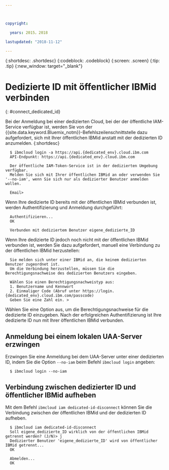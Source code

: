 ```yaml
---



copyright:

  years: 2015，2018

lastupdated: "2018-11-12"

---
```


{:shortdesc: .shortdesc}
{:codeblock: .codeblock}
{:screen: .screen}
{:tip: .tip}
{:new_window: target="_blank"}

# Dedizierte ID mit öffentlicher IBMid verbinden
{: #connect_dedicated_id}

Bei der Anmeldung bei einer dedizierten Cloud, bei der der öffentliche IAM-Service verfügbar ist, werden Sie von der {{site.data.keyword.Bluemix_notm}}-Befehlszeilenschnittstelle dazu aufgefordert, sich mit Ihrer öffentlichen IBMid anstatt mit der dedizierten ID anzumelden.
{:shortdesc}

```
  $ ibmcloud login -a https://api.{dedicated_env}.cloud.ibm.com
  API-Endpunkt: https://api.{dedicated_env}.cloud.ibm.com

  Der öffentliche IAM-Token-Service ist in der dedizierten Umgebung verfügbar.
  Melden Sie sich mit Ihrer öffentlichen IBMid an oder verwenden Sie '--no-iam', wenn Sie sich nur als dedizierter Benutzer anmelden wollen.

  Email>
```

Wenn Ihre dedizierte ID bereits mit der öffentlichen IBMid verbunden ist, werden Authentifizierung und Anmeldung durchgeführt:

```
  Authentifizieren...
  OK

  Verbunden mit dediziertem Benutzer eigene_dedizierte_ID
```

Wenn Ihre dedizierte ID jedoch noch nicht mit der öffentlichen IBMid verbunden ist, werden Sie dazu aufgefordert, manuell eine Verbindung zu der öffentlichen IBMid herzustellen:

```
  Sie melden sich unter einer IBMid an, die keinem dedizierten Benutzer zugeordnet ist.
  Um die Verbindung herzustellen, müssen Sie die Berechtigungsnachweise des dedizierten Benutzers eingeben.

  Wählen Sie einen Berechtigungsnachweistyp aus:
  1. Benutzername und Kennwort
  2. Einmaliger Code (Abruf unter https://login.{dedicated_env}.cloud.ibm.com/passcode)
  Geben Sie eine Zahl ein. >
```

Wählen Sie eine Option aus, um die Berechtigungsnachweise für die dedizierte ID einzugeben. Nach der erfolgreichen Authentifizierung ist Ihre dedizierte ID nun mit Ihrer öffentlichen IBMid verbunden.

## Anmeldung bei einem lokalen UAA-Server erzwingen

Erzwingen Sie eine Anmeldung bei dem UAA-Server unter einer dedizierten ID, indem Sie die Option `--no-iam` beim Befehl `ibmcloud login` angeben:

```
  $ ibmcloud login --no-iam
```

## Verbindung zwischen dedizierter ID und öffentlicher IBMid aufheben 

Mit dem Befehl `ibmcloud iam dedicated-id-disconnect` können Sie die Verbindung zwischen der öffentlichen IBMid und der dedizierten ID aufheben.

```
  $ ibmcloud iam dedicated-id-disconnect
  Soll eigene_dedizierte_ID wirklich von der öffentlichen IBMid getrennt werden? (J/N)> j
  Dedizierter Benutzer 'eigene_dedizierte_ID' wird von öffentlicher IBMid getrennt...
  OK

  Abmelden...
  OK
```
